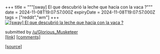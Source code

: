 +++
title = """[sway] El que descubrió la leche que hacía con la vaca ?"""
date = 2024-11-08T19:07:57.000Z
expiryDate = 2024-11-08T19:07:57.000Z
tags = ["reddit","wm"]
+++
[![[sway] El que descubrió la leche que hacía con la vaca ?](https://preview.redd.it/1k13ci5q7qzd1.png?width=640&crop=smart&auto=webp&s=468dc8a200fa6365a8ad93b8129c58c4bbe5ee89 "[sway] El que descubrió la leche que hacía con la vaca ?")](https://www.reddit.com/r/unixporn/comments/1gmqdc5/sway_el_que_descubrió_la_leche_que_hacía_con_la/)

submitted by [/u/Glorious\_Musketeer](https://www.reddit.com/user/Glorious_Musketeer)  
[\[link\]](https://i.redd.it/1k13ci5q7qzd1.png) [\[comments\]](https://www.reddit.com/r/unixporn/comments/1gmqdc5/sway_el_que_descubrió_la_leche_que_hacía_con_la/)

[[source]](https://www.reddit.com/r/unixporn/comments/1gmqdc5/sway_el_que_descubrió_la_leche_que_hacía_con_la/)
